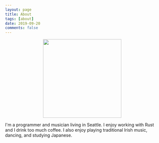 ```yaml
---
layout: page
title: About
tags: [about]
date: 2019-09-20
comments: false
---
```

<center>
<img src="{{ site.author_photo }}" class="author-photo" style="height: 256px; width: 256px;"/>
</center>

I'm a programmer and musician living in Seattle. I enjoy working with Rust and I
drink too much coffee. I also enjoy playing traditional Irish music, dancing,
and studying Japanese.
